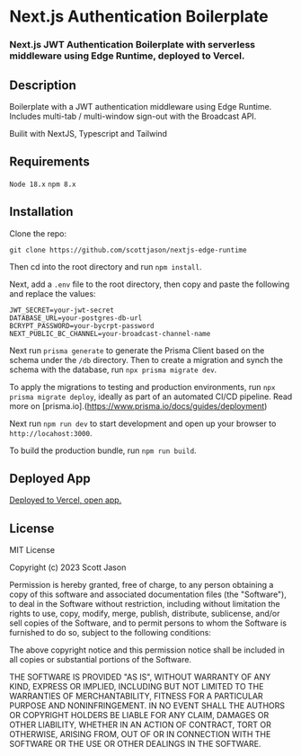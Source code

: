 # Next.js Authentication Boilerplate

### Next.js JWT Authentication Boilerplate with serverless middleware using Edge Runtime, deployed to Vercel.

## Description

Boilerplate with a JWT authentication middleware using Edge Runtime. Includes multi-tab / multi-window sign-out with the Broadcast API.

Builit with NextJS, Typescript and Tailwind

## Requirements

`Node 18.x`
`npm 8.x`

## Installation

Clone the repo:

```shell
git clone https://github.com/scottjason/nextjs-edge-runtime
```

Then cd into the root directory and run `npm install`.

Next, add a `.env` file to the root directory, then copy and paste the following and replace the values:

```shell
JWT_SECRET=your-jwt-secret
DATABASE_URL=your-postgres-db-url
BCRYPT_PASSWORD=your-bycrpt-password
NEXT_PUBLIC_BC_CHANNEL=your-broadcast-channel-name
```

Next run `prisma generate` to generate the Prisma Client based on the schema under the `/db` directory. Then to create a migration and synch the schema with the database, run `npx prisma migrate dev`.

To apply the migrations to testing and production environments, run `npx prisma migrate deploy`, ideally as part of an automated CI/CD pipeline. Read more on [prisma.io].(https://www.prisma.io/docs/guides/deployment)

Next run `npm run dev` to start development and open up your browser to `http://locahost:3000`.

To build the production bundle, run `npm run build`.

## Deployed App

[Deployed to Vercel, open app.](https://nextjs-edge-runtime.vercel.app/)

## License

MIT License

Copyright (c) 2023 Scott Jason

Permission is hereby granted, free of charge, to any person obtaining a copy
of this software and associated documentation files (the "Software"), to deal
in the Software without restriction, including without limitation the rights
to use, copy, modify, merge, publish, distribute, sublicense, and/or sell
copies of the Software, and to permit persons to whom the Software is
furnished to do so, subject to the following conditions:

The above copyright notice and this permission notice shall be included in all
copies or substantial portions of the Software.

THE SOFTWARE IS PROVIDED "AS IS", WITHOUT WARRANTY OF ANY KIND, EXPRESS OR
IMPLIED, INCLUDING BUT NOT LIMITED TO THE WARRANTIES OF MERCHANTABILITY,
FITNESS FOR A PARTICULAR PURPOSE AND NONINFRINGEMENT. IN NO EVENT SHALL THE
AUTHORS OR COPYRIGHT HOLDERS BE LIABLE FOR ANY CLAIM, DAMAGES OR OTHER
LIABILITY, WHETHER IN AN ACTION OF CONTRACT, TORT OR OTHERWISE, ARISING FROM,
OUT OF OR IN CONNECTION WITH THE SOFTWARE OR THE USE OR OTHER DEALINGS IN THE
SOFTWARE.

